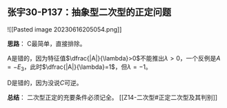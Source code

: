 
## 张宇30-P137：抽象型二次型的正定问题

![[Pasted image 20230616205054.png]]

**思路**：
C最简单，直接排除。

A是错的，因为特征值$\dfrac{|A|}{\lambda}>0$不能推出$\lambda>0$，一个反例是$A=-E_3$，此时$\dfrac{|A|}{\lambda}=1$，但$\lambda=-1$。

D是错的，因为没说$C$可逆。

**总结**：
二次型正定的充要条件必须记全。
[[Z14-二次型#正定二次型及其判别]]

